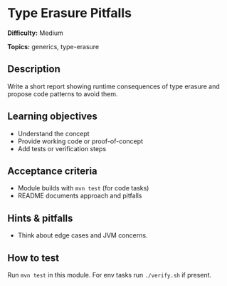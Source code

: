 # Type Erasure Pitfalls

**Difficulty:** Medium

**Topics:** generics, type-erasure

## Description

Write a short report showing runtime consequences of type erasure and propose code patterns to avoid them.


## Learning objectives

- Understand the concept
- Provide working code or proof-of-concept
- Add tests or verification steps

## Acceptance criteria

- Module builds with `mvn test` (for code tasks)
- README documents approach and pitfalls

## Hints & pitfalls

- Think about edge cases and JVM concerns.

## How to test

Run `mvn test` in this module. For env tasks run `./verify.sh` if present.
